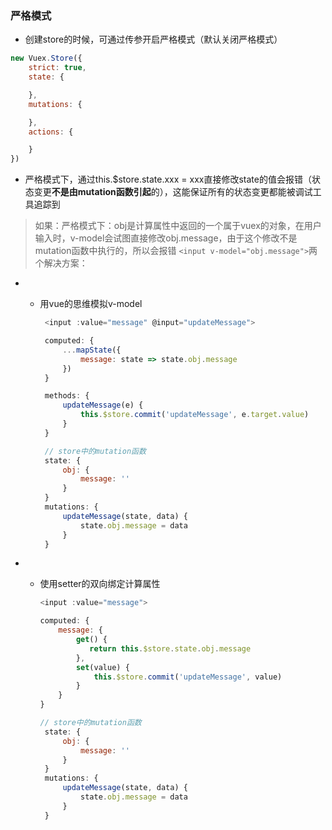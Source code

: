 ### 严格模式

* 创建store的时候，可通过传参开启严格模式（默认关闭严格模式）

```js
new Vuex.Store({
    strict: true,
    state: {

    },
    mutations: {

    },
    actions: {

    }
})
```

* 严格模式下，通过this.$store.state.xxx = xxx直接修改state的值会报错（状态变更**不是由mutation函数引起**的），这能保证所有的状态变更都能被调试工具追踪到

> 如果：严格模式下：obj是计算属性中返回的一个属于vuex的对象，在用户输入时，v-model会试图直接修改obj.message，由于这个修改不是mutation函数中执行的，所以会报错 `<input v-model="obj.message">`两个解决方案：

* * 用vue的思维模拟v-model

    ```js
     <input :value="message" @input="updateMessage">

     computed: {
         ...mapState({
             message: state => state.obj.message
         })
     }

     methods: {
         updateMessage(e) {
             this.$store.commit('updateMessage', e.target.value)
         }
     }

     // store中的mutation函数
     state: {
         obj: {
             message: ''
         }
     }
     mutations: {
         updateMessage(state, data) {
             state.obj.message = data
         }
     }
    ```
* * 使用setter的双向绑定计算属性

    ```js
    <input :value="message">

    computed: {
        message: {
            get() {
               return this.$store.state.obj.message 
            },
            set(value) {
                this.$store.commit('updateMessage', value)
            }
        }
    }

    // store中的mutation函数
     state: {
         obj: {
             message: ''
         }
     }
     mutations: {
         updateMessage(state, data) {
             state.obj.message = data
         }
     }
    ```



